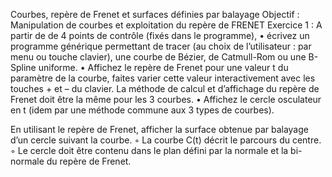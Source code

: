 Courbes, repère de Frenet et surfaces définies par balayage
Objectif : Manipulation de courbes et exploitation du repère de FRENET
Exercice 1 :
A partir de de 4 points de contrôle (fixés dans le programme),
• écrivez un programme générique permettant de tracer (au choix de l’utilisateur : par menu
ou touche clavier), une courbe de Bézier, de Catmull-Rom ou une B-Spline uniforme.
• Affichez le repère de Frenet pour une valeur t du paramètre de la courbe, faites varier cette
valeur interactivement avec les touches + et – du clavier. La méthode de calcul et
d’affichage du repère de Frenet doit être la même pour les 3 courbes.
• Affichez le cercle osculateur en t (idem par une méthode commune aux 3 types de courbes).



En utilisant le repère de Frenet, afficher la surface obtenue par balayage d’un cercle suivant
la courbe.
◦ La courbe C(t) décrit le parcours du centre.
◦ Le cercle doit être contenu dans le plan défini par la normale et la bi-normale du repère
de Frenet.
